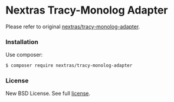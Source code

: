 Nextras Tracy-Monolog Adapter
=============================

Please refer to original [nextras/tracy-monolog-adapter](https://github.com/nextras/tracy-monolog-adapter).

### Installation

Use composer:

```bash
$ composer require nextras/tracy-monolog-adapter
```

### License

New BSD License. See full [license](license.md).
